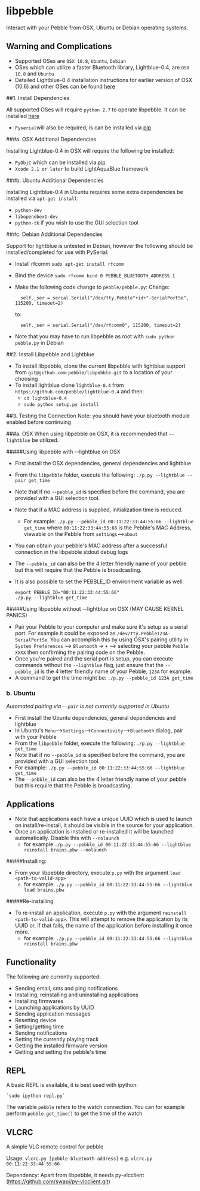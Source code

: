 libpebble
=========
Interact with your Pebble from OSX, Ubuntu or Debian operating systems.

## Warning and Complications

* Supported OSes are `OSX 10.8`, `Ubuntu`, `Debian`
* OSes which can utilize a faster Bluetooth library, Lightblue-0.4, are `OSX 10.8` and `Ubuntu`
* Detailed Lightblue-0.4 installation instructions for earlier version of OSX (10.6) and other OSes can be found [here](http://lightblue.sourceforge.net/#downloads)


##1. Install Dependencies

All supported OSes will require `python 2.7` to operate libpebble. It can be installed [here](http://www.python.org/download/releases/2.7/)
* `Pyserial`will also be required, is can be installed via [pip](https://pypi.python.org/pypi/pip)

###a. OSX Additional Dependencies

Installing Lightblue-0.4 in OSX will require the following be installed:
* `PyObjC` which can be installed via [pip](https://pypi.python.org/pypi/pip)
* `Xcode 2.1 or later` to build LightAquaBlue framework

###b. Ubuntu Additional Dependencies

Installing Lightblue-0.4 in Ubuntu requires some extra dependencies be installed via `apt-get install`:
* `python-dev`
* `libopenobex1-dev`
* `python-tk` if you wish to use the GUI selection tool

###c. Debian Additional Dependencies

Support for lightblue is untested in Debian, however the following should be installed/completed for use with PySerial:
* Install rfcomm `sudo apt-get install rfcomm`
* Bind the device `sudo rfcomm bind 0 PEBBLE_BLUETOOTH_ADDRESS 1`
* Make the following code change to `pebble/pebble.py`:
   Change:

    	self._ser = serial.Serial("/dev/tty.Pebble"+id+"-SerialPortSe", 115200, timeout=2)

	to: 

    	self._ser = serial.Serial("/dev/rfcomm0", 115200, timeout=2)

* Note that you may have to run libpebble as root with `sudo python pebble.py` in Debian


##2. Install Libpebble and Lightblue

* To install libpebble, clone the current libpebble with lightblue support from `git@github.com:pebble/libpebble.git` to a location of your choosing
* To install lightblue clone `lightblue-0.4` from `https://github.com/pebble/lightblue-0.4` and then:
    * `cd lightblue-0.4`
    * `sudo python setup.py install`


##3. Testing the Connection
Note: you should have your bluetooth module enabled before continuing

###a. OSX
When using libpebble on OSX, it is recommended that `--lightblue` be utilized.

#####Using libpebble with --lightblue on OSX
* First install the OSX dependencies, general dependencies and lightblue
* From the `libpebble` folder, execute the following: `./p.py --lightblue --pair get_time`
* Note that if no `--pebble_id` is specified before the command, you are provided with a GUI selection tool.
* Note that if a MAC address is supplied, initialization time is reduced. 
    * For example:  `./p.py --pebble_id 00:11:22:33:44:55:66 --lightblue get_time`
      where `00:11:22:33:44:55:66` is the Pebble's MAC Address, viewable on the Pebble from `settings`-->`about`
* You can obtain your pebble's MAC address after a successful connection in the libpebble stdout debug logs
* The `--pebble_id` can also be the 4 letter friendly name of your pebble but this will require that the Pebble is broadcasting.
* It is also possible to set the PEBBLE_ID environment variable as well:

      export PEBBLE_ID="00:11:22:33:44:55:66"
      ./p.py --lightblue get_time

#####Using libpebble without --lightblue on OSX (MAY CAUSE KERNEL PANICS)

* Pair your Pebble to your computer and make sure it's setup as a serial port. For example it could be exposed as `/dev/tty.Pebble123A-SerialPortSe`. You can accomplish this by using OSX's pairing utility in `System Preferences` --> `Bluetooth` -> `+` --> selecting your pebble `Pebble XXXX` then confirming the pairing code on the Pebble.
* Once you're paired and the serial port is setup, you can execute commands without the `--lightblue` flag, just ensure that the `--pebble_id` is the 4 letter friendly name of your Pebble, `123A` for example.
* A command to get the time might be: `./p.py --pebble_id 123A get_time`

### b. Ubuntu

_Automated pairing via `--pair` is not currently supported in Ubuntu_

* First install the Ubuntu dependencies, general dependencies and lightblue
* In Ubuntu's `Menu`-->`Settings`-->`Connectivity`-->`Bluetooth` dialog, pair with your Pebble
* From the `libpebble` folder, execute the following: `./p.py --lightblue get_time`
* Note that if no `--pebble_id` is specified before the command, you are provided with a GUI selection tool.
* For example: `./p.py --pebble_id 00:11:22:33:44:55:66 --lightblue get_time`
* The `--pebble_id` can also be the 4 letter friendly name of your pebble but this require that the Pebble is broadcasting.

## Applications
* Note that applications each have a unique UUID which is used to launch on install/re-install, it should be visible in the source for your application. 
* Once an application is installed or re-installed it will be launched automatically. Disable this with `--nolaunch`
	* for example `./p.py --pebble_id 00:11:22:33:44:55:66 --lightblue reinstall brains.pbw --nolaunch`

#####Installing:
* From your libpebble directory, execute `p.py` with the argument `load <path-to-valid-app>` 
	* for example: `./p.py --pebble_id 00:11:22:33:44:55:66 --lightblue load brains.pbw`

#####Re-installing
* To re-install an application, execute `p.py` with the argument `reinstall <path-to-valid-app>`. This will attempt to remove the application by its UUID or, if that fails, the name of the application before installing it once more.
	* for example: `./p.py --pebble_id 00:11:22:33:44:55:66 --lightblue reinstall brains.pbw`

Functionality
-------------

The following are currently supported:

* Sending email, sms and ping notifications
* Installing, reinstalling and uninstalling applications
* Installing firmwares
* Launching applications by UUID
* Sending application messages
* Resetting device
* Setting/getting time
* Sending notifications
* Setting the currently playing track
* Getting the installed firmware version
* Getting and setting the pebble's time

REPL
----

A basic REPL is available, it is best used with ipython:

    `sudo ipython repl.py`

The variable `pebble` refers to the watch connection.  You can for example perform `pebble.get_time()` to get the time of the watch

VLCRC
-----

A simple VLC remote control for pebble

Usage: `vlcrc.py [pebble-bluetooth-address]` e.g. `vlcrc.py 00:11:22:33:44:55:66` 

Dependency: Apart from libpebble, it needs py-vlcclient (https://github.com/swapi/py-vlcclient.git)
